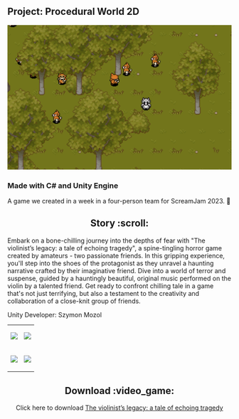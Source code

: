 ## Project: Procedural World 2D
<p align="center"><img src="https://github.com/Mozikr/Procedural_World_2D/blob/d8af1c765fa337fbdfd6373b01f88a0d6cba9ac8/Image/preview_01.PNG"/></p>

### Made with C# and Unity Engine

A game we created in a week in a four-person team for ScreamJam 2023. :ghost:

<h2 align="center">Story :scroll: </h2>
<p>Embark on a bone-chilling journey into the depths of fear with "The violinist’s legacy: a tale of echoing tragedy", a spine-tingling horror game created by amateurs - two passionate friends. In this gripping experience, you'll step into the shoes of the protagonist as they unravel a haunting narrative crafted by their imaginative friend. Dive into a world of terror and suspense, guided by a hauntingly beautiful, original music performed on the violin by a talented friend. Get ready to confront chilling tale in a game that's not just terrifying, but also a testament to the creativity and collaboration of a close-knit group of friends.
</p>
<p>Unity Developer: Szymon Mozol</p>

<table>
<tr>
    <td><p align="center"><img src="Image/castle.png"/></p></td>
    <td><p align="center"><img src="Image/castle2.png"/></p></td>
</tr>
    <tr>
    <td><p align="center"><img src="Image/forest.png"/></p></td>
    <td><p align="center"><img src="Image/monster.png"/></p></td>
</tr>
</table>

<h2 align="center">Download :video_game: </h2>
<p align="center">
    Click here to download <a href="https://mozikr.itch.io/the-violonist">The violinist’s legacy: a tale of echoing tragedy</a>
</p>
